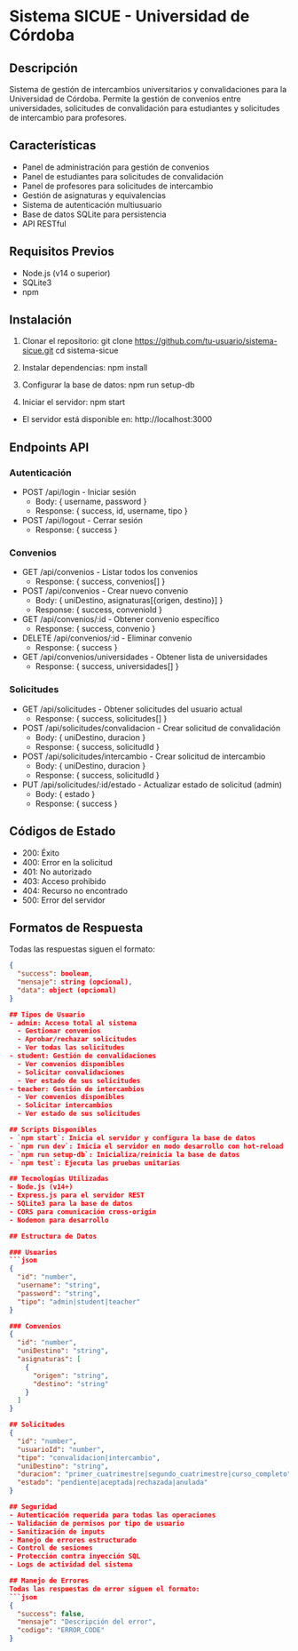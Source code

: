 # Sistema SICUE - Universidad de Córdoba

## Descripción
Sistema de gestión de intercambios universitarios y convalidaciones para la Universidad de Córdoba. Permite la gestión de convenios entre universidades, solicitudes de convalidación para estudiantes y solicitudes de intercambio para profesores.

## Características
- Panel de administración para gestión de convenios
- Panel de estudiantes para solicitudes de convalidación
- Panel de profesores para solicitudes de intercambio
- Gestión de asignaturas y equivalencias
- Sistema de autenticación multiusuario
- Base de datos SQLite para persistencia
- API RESTful

## Requisitos Previos
- Node.js (v14 o superior)
- SQLite3
- npm

## Instalación

1. Clonar el repositorio:
git clone https://github.com/tu-usuario/sistema-sicue.git
cd sistema-sicue

2. Instalar dependencias:
npm install

3. Configurar la base de datos:
npm run setup-db

4. Iniciar el servidor:
npm start

- El servidor está disponible en:
http://localhost:3000

## Endpoints API

### Autenticación
- POST /api/login - Iniciar sesión
  - Body: { username, password }
  - Response: { success, id, username, tipo }
- POST /api/logout - Cerrar sesión
  - Response: { success }

### Convenios
- GET /api/convenios - Listar todos los convenios
  - Response: { success, convenios[] }
- POST /api/convenios - Crear nuevo convenio
  - Body: { uniDestino, asignaturas[{origen, destino}] }
  - Response: { success, convenioId }
- GET /api/convenios/:id - Obtener convenio específico
  - Response: { success, convenio }
- DELETE /api/convenios/:id - Eliminar convenio
  - Response: { success }
- GET /api/convenios/universidades - Obtener lista de universidades
  - Response: { success, universidades[] }

### Solicitudes
- GET /api/solicitudes - Obtener solicitudes del usuario actual
  - Response: { success, solicitudes[] }
- POST /api/solicitudes/convalidacion - Crear solicitud de convalidación
  - Body: { uniDestino, duracion }
  - Response: { success, solicitudId }
- POST /api/solicitudes/intercambio - Crear solicitud de intercambio
  - Body: { uniDestino, duracion }
  - Response: { success, solicitudId }
- PUT /api/solicitudes/:id/estado - Actualizar estado de solicitud (admin)
  - Body: { estado }
  - Response: { success }

## Códigos de Estado
- 200: Éxito
- 400: Error en la solicitud
- 401: No autorizado
- 403: Acceso prohibido
- 404: Recurso no encontrado
- 500: Error del servidor

## Formatos de Respuesta
Todas las respuestas siguen el formato:
```json
{
  "success": boolean,
  "mensaje": string (opcional),
  "data": object (opcional)
}

## Tipos de Usuario
- admin: Acceso total al sistema
  - Gestionar convenios
  - Aprobar/rechazar solicitudes
  - Ver todas las solicitudes
- student: Gestión de convalidaciones
  - Ver convenios disponibles
  - Solicitar convalidaciones
  - Ver estado de sus solicitudes
- teacher: Gestión de intercambios
  - Ver convenios disponibles
  - Solicitar intercambios
  - Ver estado de sus solicitudes

## Scripts Disponibles
- `npm start`: Inicia el servidor y configura la base de datos
- `npm run dev`: Inicia el servidor en modo desarrollo con hot-reload
- `npm run setup-db`: Inicializa/reinicia la base de datos
- `npm test`: Ejecuta las pruebas unitarias

## Tecnologías Utilizadas
- Node.js (v14+)
- Express.js para el servidor REST
- SQLite3 para la base de datos
- CORS para comunicación cross-origin
- Nodemon para desarrollo

## Estructura de Datos

### Usuarios
```json
{
  "id": "number",
  "username": "string",
  "password": "string",
  "tipo": "admin|student|teacher"
}

### Convenios
{
  "id": "number",
  "uniDestino": "string",
  "asignaturas": [
    {
      "origen": "string",
      "destino": "string"
    }
  ]
}

## Solicitudes
{
  "id": "number",
  "usuarioId": "number",
  "tipo": "convalidacion|intercambio",
  "uniDestino": "string",
  "duracion": "primer_cuatrimestre|segundo_cuatrimestre|curso_completo",
  "estado": "pendiente|aceptada|rechazada|anulada"
}

## Seguridad
- Autenticación requerida para todas las operaciones
- Validación de permisos por tipo de usuario
- Sanitización de inputs
- Manejo de errores estructurado
- Control de sesiones
- Protección contra inyección SQL
- Logs de actividad del sistema

## Manejo de Errores
Todas las respuestas de error siguen el formato:
```json
{
  "success": false,
  "mensaje": "Descripción del error",
  "codigo": "ERROR_CODE"
}